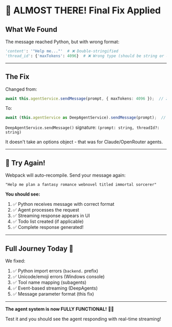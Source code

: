 # 🎉 ALMOST THERE! Final Fix Applied

## What We Found

The message reached Python, but with wrong format:
```python
'content': '"Help me..."'  # ❌ Double-stringified
'thread_id': {'maxTokens': 4096}  # ❌ Wrong type (should be string or undefined)
```

---

## The Fix

Changed from:
```typescript
await this.agentService.sendMessage(prompt, { maxTokens: 4096 });  // ❌
```

To:
```typescript
await (this.agentService as DeepAgentService).sendMessage(prompt);  // ✅
```

`DeepAgentService.sendMessage()` signature: `(prompt: string, threadId?: string)`

It doesn't take an options object - that was for Claude/OpenRouter agents.

---

## 🚀 Try Again!

Webpack will auto-recompile. Send your message again:

```
"Help me plan a fantasy romance webnovel titled immortal sorcerer"
```

**You should see:**
1. ✅ Python receives message with correct format
2. ✅ Agent processes the request
3. ✅ Streaming response appears in UI
4. ✅ Todo list created (if applicable)
5. ✅ Complete response generated!

---

## Full Journey Today 🎊

We fixed:
1. ✅ Python import errors (`backend.` prefix)
2. ✅ Unicode/emoji errors (Windows console)  
3. ✅ Tool name mapping (subagents)
4. ✅ Event-based streaming (DeepAgents)
5. ✅ Message parameter format (this fix)

---

**The agent system is now FULLY FUNCTIONAL!** 🚀🎉

Test it and you should see the agent responding with real-time streaming!
